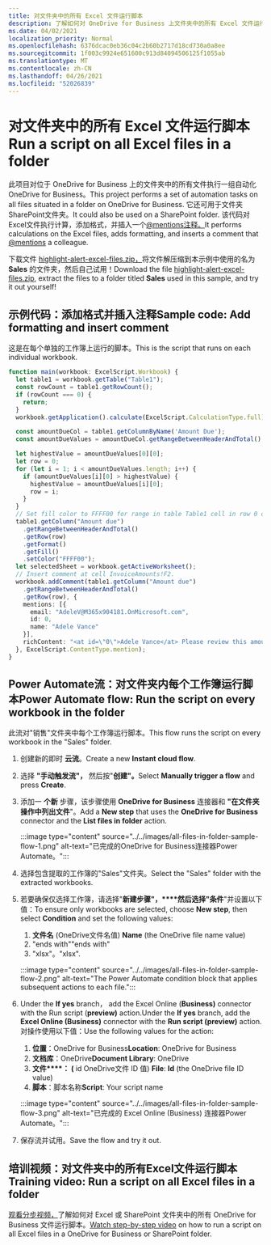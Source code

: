 ```yaml
---
title: 对文件夹中的所有 Excel 文件运行脚本
description: 了解如何对 OneDrive for Business 上文件夹中的所有 Excel 文件运行OneDrive for Business。
ms.date: 04/02/2021
localization_priority: Normal
ms.openlocfilehash: 6376dcac0eb36c04c2b60b2717d18cd730a0a8ee
ms.sourcegitcommit: 1f003c9924e651600c913d84094506125f1055ab
ms.translationtype: MT
ms.contentlocale: zh-CN
ms.lasthandoff: 04/26/2021
ms.locfileid: "52026839"
---
```

# <a name="run-a-script-on-all-excel-files-in-a-folder"></a><span data-ttu-id="d5318-103">对文件夹中的所有 Excel 文件运行脚本</span><span class="sxs-lookup"><span data-stu-id="d5318-103">Run a script on all Excel files in a folder</span></span>

<span data-ttu-id="d5318-104">此项目对位于 OneDrive for Business 上的文件夹中的所有文件执行一组自动化OneDrive for Business。</span><span class="sxs-lookup"><span data-stu-id="d5318-104">This project performs a set of automation tasks on all files situated in a folder on OneDrive for Business.</span></span> <span data-ttu-id="d5318-105">它还可用于文件夹SharePoint文件夹。</span><span class="sxs-lookup"><span data-stu-id="d5318-105">It could also be used on a SharePoint folder.</span></span>
<span data-ttu-id="d5318-106">该代码对Excel文件执行计算，添加格式，并插入一个[@mentions注释。](https://support.microsoft.com/office/90701709-5dc1-41c7-aa48-b01d4a46e8c7)</span><span class="sxs-lookup"><span data-stu-id="d5318-106">It performs calculations on the Excel files, adds formatting, and inserts a comment that [@mentions](https://support.microsoft.com/office/90701709-5dc1-41c7-aa48-b01d4a46e8c7) a colleague.</span></span>

<span data-ttu-id="d5318-107">下载文件 <a href="https://github.com/OfficeDev/office-scripts-docs/blob/master/docs/resources/samples/highlight-alert-excel-files.zip?raw=true">highlight-alert-excel-files.zip，</a>将文件解压缩到本示例中使用的名为 **Sales** 的文件夹，然后自己试用！</span><span class="sxs-lookup"><span data-stu-id="d5318-107">Download the file <a href="https://github.com/OfficeDev/office-scripts-docs/blob/master/docs/resources/samples/highlight-alert-excel-files.zip?raw=true">highlight-alert-excel-files.zip</a>, extract the files to a folder titled **Sales** used in this sample, and try it out yourself!</span></span>

## <a name="sample-code-add-formatting-and-insert-comment"></a><span data-ttu-id="d5318-108">示例代码：添加格式并插入注释</span><span class="sxs-lookup"><span data-stu-id="d5318-108">Sample code: Add formatting and insert comment</span></span>

<span data-ttu-id="d5318-109">这是在每个单独的工作簿上运行的脚本。</span><span class="sxs-lookup"><span data-stu-id="d5318-109">This is the script that runs on each individual workbook.</span></span>

```TypeScript
function main(workbook: ExcelScript.Workbook) {
  let table1 = workbook.getTable("Table1");
  const rowCount = table1.getRowCount();
  if (rowCount === 0) {
    return;
  }
  workbook.getApplication().calculate(ExcelScript.CalculationType.full);

  const amountDueCol = table1.getColumnByName('Amount Due');
  const amountDueValues = amountDueCol.getRangeBetweenHeaderAndTotal().getValues();

  let highestValue = amountDueValues[0][0];
  let row = 0;
  for (let i = 1; i < amountDueValues.length; i++) {
    if (amountDueValues[i][0] > highestValue) {
      highestValue = amountDueValues[i][0];
      row = i;
    }
  }
  // Set fill color to FFFF00 for range in table Table1 cell in row 0 on column "Amount due".
  table1.getColumn("Amount due")
    .getRangeBetweenHeaderAndTotal()
    .getRow(row)
    .getFormat()
    .getFill()
    .setColor("FFFF00");
  let selectedSheet = workbook.getActiveWorksheet();
  // Insert comment at cell InvoiceAmounts!F2.
  workbook.addComment(table1.getColumn("Amount due")
    .getRangeBetweenHeaderAndTotal()
    .getRow(row), {
    mentions: [{
      email: "AdeleV@M365x904181.OnMicrosoft.com",
      id: 0,
      name: "Adele Vance"
    }],
    richContent: "<at id=\"0\">Adele Vance</at> Please review this amount"
  }, ExcelScript.ContentType.mention);
}
```

## <a name="power-automate-flow-run-the-script-on-every-workbook-in-the-folder"></a><span data-ttu-id="d5318-110">Power Automate流：对文件夹内每个工作簿运行脚本</span><span class="sxs-lookup"><span data-stu-id="d5318-110">Power Automate flow: Run the script on every workbook in the folder</span></span>

<span data-ttu-id="d5318-111">此流对"销售"文件夹中每个工作簿运行脚本。</span><span class="sxs-lookup"><span data-stu-id="d5318-111">This flow runs the script on every workbook in the "Sales" folder.</span></span>

1. <span data-ttu-id="d5318-112">创建新的即时 **云流**。</span><span class="sxs-lookup"><span data-stu-id="d5318-112">Create a new **Instant cloud flow**.</span></span>
1. <span data-ttu-id="d5318-113">选择 **"手动触发流"，** 然后按"**创建"。**</span><span class="sxs-lookup"><span data-stu-id="d5318-113">Select **Manually trigger a flow** and press **Create**.</span></span>
1. <span data-ttu-id="d5318-114">添加一 **个新** 步骤，该步骤使用 **OneDrive for Business** 连接器和 **"在文件夹操作中列出文件**"。</span><span class="sxs-lookup"><span data-stu-id="d5318-114">Add a **New step** that uses the **OneDrive for Business** connector and the **List files in folder** action.</span></span>

    :::image type="content" source="../../images/all-files-in-folder-sample-flow-1.png" alt-text="已完成的OneDrive for Business连接器Power Automate。":::
1. <span data-ttu-id="d5318-116">选择包含提取的工作簿的"Sales"文件夹。</span><span class="sxs-lookup"><span data-stu-id="d5318-116">Select the "Sales" folder with the extracted workbooks.</span></span>
1. <span data-ttu-id="d5318-117">若要确保仅选择工作簿，请选择"**新建步骤"，\*\*\*\*然后选择"条件**"并设置以下值：</span><span class="sxs-lookup"><span data-stu-id="d5318-117">To ensure only workbooks are selected, choose **New step**, then select **Condition** and set the following values:</span></span>
    1. <span data-ttu-id="d5318-118">**文件名** (OneDrive文件名值) </span><span class="sxs-lookup"><span data-stu-id="d5318-118">**Name** (the OneDrive file name value)</span></span>
    1. <span data-ttu-id="d5318-119">"ends with"</span><span class="sxs-lookup"><span data-stu-id="d5318-119">"ends with"</span></span>
    1. <span data-ttu-id="d5318-120">"xlsx"。</span><span class="sxs-lookup"><span data-stu-id="d5318-120">"xlsx".</span></span>

    :::image type="content" source="../../images/all-files-in-folder-sample-flow-2.png" alt-text="The Power Automate condition block that applies subsequent actions to each file.":::
1. <span data-ttu-id="d5318-122">Under the **If yes** branch， add the Excel Online (**Business)** connector with the Run script (**preview)** action.</span><span class="sxs-lookup"><span data-stu-id="d5318-122">Under the **If yes** branch, add the **Excel Online (Business)** connector with the **Run script (preview)** action.</span></span> <span data-ttu-id="d5318-123">对操作使用以下值：</span><span class="sxs-lookup"><span data-stu-id="d5318-123">Use the following values for the action:</span></span>
    1. <span data-ttu-id="d5318-124">**位置**：OneDrive for Business</span><span class="sxs-lookup"><span data-stu-id="d5318-124">**Location**: OneDrive for Business</span></span>
    1. <span data-ttu-id="d5318-125">**文档库**：OneDrive</span><span class="sxs-lookup"><span data-stu-id="d5318-125">**Document Library**: OneDrive</span></span>
    1. <span data-ttu-id="d5318-126">**文件\*\*\*\*： (** id OneDrive文件 ID 值) </span><span class="sxs-lookup"><span data-stu-id="d5318-126">**File**: **Id** (the OneDrive file ID value)</span></span>
    1. <span data-ttu-id="d5318-127">**脚本**：脚本名称</span><span class="sxs-lookup"><span data-stu-id="d5318-127">**Script**: Your script name</span></span>

    :::image type="content" source="../../images/all-files-in-folder-sample-flow-3.png" alt-text="已完成的 Excel Online (Business) 连接器Power Automate。":::
1. <span data-ttu-id="d5318-129">保存流并试用。</span><span class="sxs-lookup"><span data-stu-id="d5318-129">Save the flow and try it out.</span></span>

## <a name="training-video-run-a-script-on-all-excel-files-in-a-folder"></a><span data-ttu-id="d5318-130">培训视频：对文件夹中的所有Excel文件运行脚本</span><span class="sxs-lookup"><span data-stu-id="d5318-130">Training video: Run a script on all Excel files in a folder</span></span>

<span data-ttu-id="d5318-131">[观看分步视频，](https://youtu.be/xMg711o7k6w)了解如何对 Excel 或 SharePoint 文件夹中的所有 OneDrive for Business 文件运行脚本。</span><span class="sxs-lookup"><span data-stu-id="d5318-131">[Watch step-by-step video](https://youtu.be/xMg711o7k6w) on how to run a script on all Excel files in a OneDrive for Business or SharePoint folder.</span></span>
